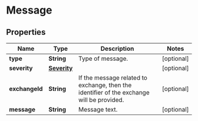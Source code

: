 

# Message

## Properties

Name | Type | Description | Notes
------------ | ------------- | ------------- | -------------
**type** | **String** | Type of message. |  [optional]
**severity** | [**Severity**](Severity.md) |  |  [optional]
**exchangeId** | **String** | If the message related to exchange, then the identifier of the exchange will be provided. |  [optional]
**message** | **String** | Message text. |  [optional]



